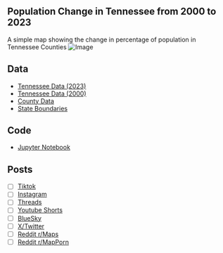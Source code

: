 ## Population Change in Tennessee from 2000 to 2023
A simple map showing the change in percentage of population in Tennessee Counties
![Image](https://drive.google.com/uc?export=view&id=)

## Data
* [Tennessee Data (2023)](https://data.census.gov/table/ACSDP5Y2023.DP05?g=010XX00US$0500000_040XX00US47$0500000&moe=false)
* [Tennessee Data (2000)](https://data.census.gov/table/DECENNIALDPSF22000.DP1?g=040XX00US47$0500000&y=2000)
* [County Data](https://www.census.gov/geographies/mapping-files/time-series/geo/cartographic-boundary.html)
* [State Boundaries](https://www.census.gov/geographies/mapping-files/time-series/geo/carto-boundary-file.html)

## Code
* [Jupyter Notebook](FormatData.ipynb)

## Posts
- [ ] [Tiktok]()
- [ ] [Instagram]()
- [ ] [Threads]()
- [ ] [Youtube Shorts]()
- [ ] [BlueSky]()
- [ ] [X/Twitter]()
- [ ] [Reddit r/Maps]()
- [ ] [Reddit r/MapPorn]()
